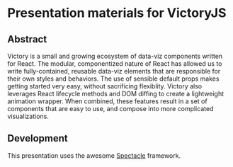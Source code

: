 Presentation materials for VictoryJS
=====================================
## Abstract

Victory is a small and growing ecosystem of data-viz components written for React. The modular, componentized nature of React has allowed us to write fully-contained, reusable data-viz elements that are responsible for their own styles and behaviors. The use of sensible default props makes getting started very easy, without sacrificing flexiblity. Victory also leverages React lifecycle methods and DOM diffing to create a lightweight animation wrapper. When combined, these features result in a set of components that are easy to use, and compose into more complicated visualizations.

## Development

This presentation uses the awesome
[Spectacle](https://github.com/FormidableLabs/spectacle) framework.

